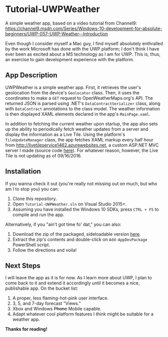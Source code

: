 # Tutorial-UWPWeather
A simple weather app, based on a video tutorial from Channel9: https://channel9.msdn.com/Series/Windows-10-development-for-absolute-beginners/UWP-057-UWP-Weather--Introduction

Even though I consider myself a Mac guy, I find myself absolutely enthralled by the work Microsoft has done with the UWP platform; 
I don't think I have ever been as excited about a MS technology as I am for UWP. This is, thus, an exercise to gain development
experience with the platform.

## App Description
UWPWeather is a simple weather app. First, it retrieves the user's geolocation from the device's `Geolocator` class. Then, it 
uses the coordinates to make a `GET` request to OpenWeatherMaps.org's API. The returned JSON is parsed using .NET's 
`DataContractSerializer` class, along with `DataContract` annotations to the class model. The weather information is then displayed
XAML elements declared in the app's `MainPage.xaml`. 

In addition to fetching the current weather upon startup, the app also sets up the ability to periodically fetch weather updates 
from a server and display the information as a Live Tile. Using the platform's `TileUpdateManager` class, the app fetches XAML 
markup every half hour from http://livetileservice1462.azurewebsites.net, a custom ASP.NET MVC server I made
(source code [here](https://github.com/roggmatsz/LiveTileService)). For whatever reason, however, the Live Tile is not updating
as of 09/16/2016. 

## Installation
If you wanna check it out (you're really not missing out on much, but who am I to stop you) you can:

1. Clone this repository.
2. Open `Tutorial-UWPWeather.sln` on Visual Studio 2015+.
3. Assuming you have installed the Windows 10 SDKs, press `CTRL + F5` to compile and run the app.

Alternatively, if you "ain't got time fo' dat," you can also:

1. Download the zip of the packaged, sideloadable version [here](https://1drv.ms/u/s!ArkU09AdDjt8wVSPdPeVGH9wxo42).
2. Extract the zip's contents and double-click on `Add-AppDevPackage` PowerShell script.
3. Follow the directions and voila! 

## Next Steps
I will leave the app as it is for now. As I learn more about UWP, I plan to come back to it and extend it accordingly until it
becomes a nice, publishable app. On the bucket list:

1. A proper, less flaming-hot-pink user interface.
2. 3, 5, and 7-day forecast "Views."
3. Xbox and Windows ~~Phone~~ Mobile capable.
4. Adapt whatever cool platform features I think might be suitable for a weather app.

**Thanks for reading!**
